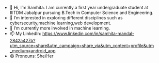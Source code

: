 - 👋 Hi, I’m Samhita. I am currently a first year undergraduate student at IIITDM Jabalpur pursuing B.Tech in Computer Science and Engineering.
- 👀 I’m interested in exploring different disciplines such as cybersecurity,machine learning,web development.
- 🌱 I’m currently more involved in machine learning.
- 📫 My LinkedIn: https://www.linkedin.com/in/samhita-mandal-2842a427b?utm_source=share&utm_campaign=share_via&utm_content=profile&utm_medium=android_app
- 😄 Pronouns: She/Her

<!---
samhitamandal/samhitamandal is a ✨ special ✨ repository because its `README.md` (this file) appears on your GitHub profile.
You can click the Preview link to take a look at your changes.
--->
